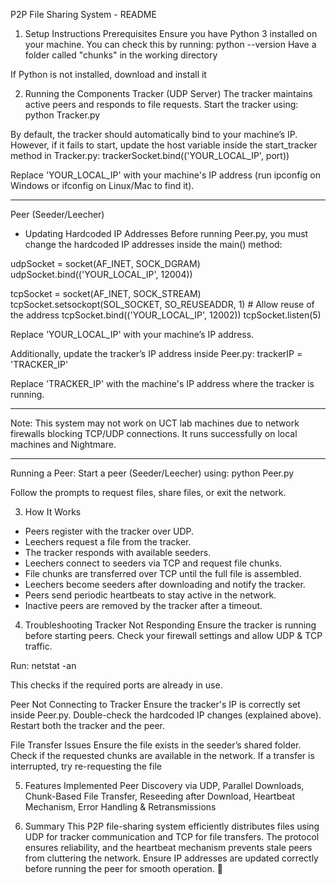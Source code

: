 P2P File Sharing System - README

1. Setup Instructions
Prerequisites
Ensure you have Python 3 installed on your machine. You can check this by running:
python --version
Have a folder called "chunks" in the working directory

If Python is not installed, download and install it

2. Running the Components
Tracker (UDP Server)
The tracker maintains active peers and responds to file requests.
Start the tracker using:
python Tracker.py

By default, the tracker should automatically bind to your machine’s IP. However, if it fails to start, update the host variable inside the start_tracker method in Tracker.py:
trackerSocket.bind(('YOUR_LOCAL_IP', port))

Replace 'YOUR_LOCAL_IP' with your machine's IP address (run ipconfig on Windows or ifconfig on Linux/Mac to find it).

------------------
Peer (Seeder/Leecher)
* Updating Hardcoded IP Addresses
Before running Peer.py, you must change the hardcoded IP addresses inside the main() method:

udpSocket = socket(AF_INET, SOCK_DGRAM)
udpSocket.bind(('YOUR_LOCAL_IP', 12004))

tcpSocket = socket(AF_INET, SOCK_STREAM)
tcpSocket.setsockopt(SOL_SOCKET, SO_REUSEADDR, 1)  # Allow reuse of the address
tcpSocket.bind(('YOUR_LOCAL_IP', 12002))
tcpSocket.listen(5)

Replace 'YOUR_LOCAL_IP' with your machine’s IP address.

Additionally, update the tracker’s IP address inside Peer.py:
trackerIP = 'TRACKER_IP'

Replace 'TRACKER_IP' with the machine's IP address where the tracker is running.
___________________________________________________________
Note: This system may not work on UCT lab machines due to network firewalls blocking TCP/UDP connections. It runs successfully on local machines and Nightmare.
___________________________________________________________

Running a Peer:
Start a peer (Seeder/Leecher) using:
python Peer.py

Follow the prompts to request files, share files, or exit the network.

3. How It Works
- Peers register with the tracker over UDP.
- Leechers request a file from the tracker.
- The tracker responds with available seeders.
- Leechers connect to seeders via TCP and request file chunks.
- File chunks are transferred over TCP until the full file is assembled.
- Leechers become seeders after downloading and notify the tracker.
- Peers send periodic heartbeats to stay active in the network. 
- Inactive peers are removed by the tracker after a timeout.

4. Troubleshooting
Tracker Not Responding
Ensure the tracker is running before starting peers.
Check your firewall settings and allow UDP & TCP traffic.

Run:
netstat -an

This checks if the required ports are already in use.

Peer Not Connecting to Tracker
Ensure the tracker's IP is correctly set inside Peer.py.
Double-check the hardcoded IP changes (explained above).
Restart both the tracker and the peer.

File Transfer Issues
Ensure the file exists in the seeder’s shared folder.
Check if the requested chunks are available in the network.
If a transfer is interrupted, try re-requesting the file

5. Features Implemented
Peer Discovery via UDP, Parallel Downloads, Chunk-Based File Transfer, Reseeding after Download,  Heartbeat Mechanism, Error Handling & Retransmissions

6. Summary
This P2P file-sharing system efficiently distributes files using UDP for tracker communication and TCP for file transfers. The protocol ensures reliability, and the heartbeat mechanism prevents stale peers from cluttering the network.
Ensure IP addresses are updated correctly before running the peer for smooth operation. 🚀
